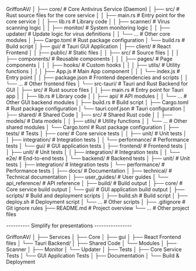GriffonAV/
│
├── core/                            # Core Antivirus Service (Daemon)
│   ├── src/                         # Rust source files for the core service
│   │   ├── main.rs                  # Entry point for the core service
│   │   ├── lib.rs                   # Library code
│   │   ├── scanner/                 # Virus scanning logic
│   │   ├── monitor/                 # System monitoring logic
│   │   ├── updater/                 # Update logic for virus definitions
│   │   └── ...                      # Other core modules
│   ├── Cargo.toml                   # Rust package configuration
│   └── build.rs                     # Build script
│
├── gui/                             # Tauri GUI Application
│   ├── client/                      # React Frontend
│   │   ├── public/                  # Static files
│   │   ├── src/                     # Source files
│   │   │   ├── components/          # Reusable components
│   │   │   ├── pages/               # Page components
│   │   │   ├── hooks/               # Custom hooks
│   │   │   ├── utils/               # Utility functions
│   │   │   ├── App.js               # Main App component
│   │   │   └── index.js             # Entry point
│   │   ├── package.json             # Frontend dependencies and scripts
│   │   └── ...                      # Other frontend files
│   └── src-tauri/                   # Tauri and Rust Backend for GUI
│       ├── src/                     # Rust source files
│       │   ├── main.rs              # Entry point for Tauri app
│       │   ├── lib.rs               # Library code
│       │   ├── api/                 # API modules
│       │   └── ...                  # Other GUI backend modules
│       ├── build.rs                 # Build script
│       ├── Cargo.toml               # Rust package configuration
│       └── tauri.conf.json          # Tauri configuration
│
├── shared/                          # Shared Code
│   ├── src/                         # Shared Rust code
│   │   ├── models/                  # Data models
│   │   ├── utils/                   # Utility functions
│   │   └── ...                      # Other shared modules
│   └── Cargo.toml                   # Rust package configuration
│
├── tests/                           # Tests
│   ├── core/                        # Core service tests
│   │   ├── unit/                    # Unit tests
│   │   ├── integration/             # Integration tests
│   │   └── performance/             # Performance tests
│   └── gui/                         # GUI application tests
│       ├── frontend/                # Frontend tests
│       │   ├── unit/                # Unit tests
│       │   ├── integration/         # Integration tests
│       │   └── e2e/                 # End-to-end tests
│       └── backend/                 # Backend tests
│           ├── unit/                # Unit tests
│           ├── integration/         # Integration tests
│           └── performance/         # Performance tests
│
├── docs/                            # Documentation
│   ├── technical/                   # Technical documentation
│   ├── user_guides/                 # User guides
│   └── api_reference/               # API reference
│
├── build/                           # Build output
│   ├── core/                        # Core service build output
│   └── gui/                         # GUI application build output
│
├── scripts/                         # Build and deployment scripts
│   ├── build.sh                     # Build script
│   ├── deploy.sh                    # Deployment script
│   └── ...                          # Other scripts
│
├── .gitignore                       # Git ignore rules
├── README.md                        # Project overview
└── ...                              # Other project files



---------- Simplify for presentations ----------------

GriffonAV/
│
├── Services
│   ├── Core
│
├── gui
│   ├── React Frontend files
│   └── Tauri Backend/
│
├── Shared Code
│   └── Modules
│       ├── Scanner
│       ├── Monitor
│       └── Updater
│
├── Tests
│   ├── Core Service Tests
│   └── GUI Application Tests
│
├── Documentation
│
└── Build & Deployment
